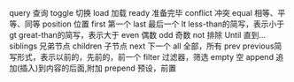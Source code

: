 query     查询
toggle    切换
load      加载
ready     准备完毕
conflict  冲突
equal     相等、平等、同等
position  位置
first     第一个
last      最后一个
lt       less-than的简写，表示小于 
gt       great-than的简写，表示大于
even     偶数
odd      奇数
not      排除
Until    直到...
siblings 兄弟节点
children 子节点
next     下一个
all      全部，所有
prev     previous简写形式，表示以前的，先前的，前一个
filter   过滤器，筛选
empty    空
append   追加(插入)到内容的后面,附加
prepend  预设，前置

